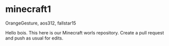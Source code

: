 # minecraft1
OrangeGesture, aos312, fallstar15

Hello bois.
This here is our Minecraft worls repository. Create a pull request and push as usual for edits.
